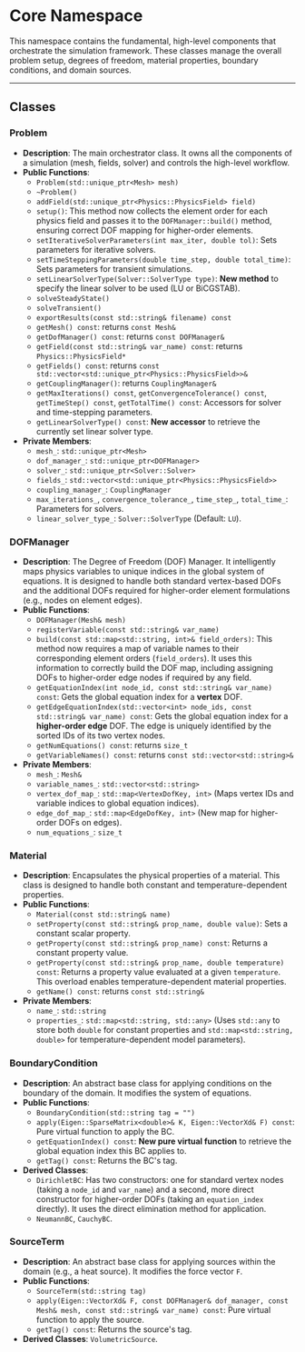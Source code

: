 # **Core Namespace**

This namespace contains the fundamental, high-level components that orchestrate the simulation framework. These classes manage the overall problem setup, degrees of freedom, material properties, boundary conditions, and domain sources.

---
## **Classes**

### **Problem**

* **Description**: The main orchestrator class. It owns all the components of a simulation (mesh, fields, solver) and controls the high-level workflow.
* **Public Functions**:
  * `Problem(std::unique_ptr<Mesh> mesh)`
  * `~Problem()`
  * `addField(std::unique_ptr<Physics::PhysicsField> field)`
  * `setup()`: This method now collects the element order for each physics field and passes it to the `DOFManager::build()` method, ensuring correct DOF mapping for higher-order elements.
  * `setIterativeSolverParameters(int max_iter, double tol)`: Sets parameters for iterative solvers.
  * `setTimeSteppingParameters(double time_step, double total_time)`: Sets parameters for transient simulations.
  * `setLinearSolverType(Solver::SolverType type)`: **New method** to specify the linear solver to be used (LU or BiCGSTAB).
  * `solveSteadyState()`
  * `solveTransient()`
  * `exportResults(const std::string& filename) const`
  * `getMesh() const`: returns `const Mesh&`
  * `getDofManager() const`: returns `const DOFManager&`
  * `getField(const std::string& var_name) const`: returns `Physics::PhysicsField*`
  * `getFields() const`: returns `const std::vector<std::unique_ptr<Physics::PhysicsField>>&`
  * `getCouplingManager()`: returns `CouplingManager&`
  * `getMaxIterations() const`, `getConvergenceTolerance() const`, `getTimeStep() const`, `getTotalTime() const`: Accessors for solver and time-stepping parameters.
  * `getLinearSolverType() const`: **New accessor** to retrieve the currently set linear solver type.
* **Private Members**:
  * `mesh_`: `std::unique_ptr<Mesh>`
  * `dof_manager_`: `std::unique_ptr<DOFManager>`
  * `solver_`: `std::unique_ptr<Solver::Solver>`
  * `fields_`: `std::vector<std::unique_ptr<Physics::PhysicsField>>`
  * `coupling_manager_`: `CouplingManager`
  * `max_iterations_`, `convergence_tolerance_`, `time_step_`, `total_time_`: Parameters for solvers.
  * `linear_solver_type_`: `Solver::SolverType` (Default: `LU`).

### **DOFManager**

* **Description**: The Degree of Freedom (DOF) Manager. It intelligently maps physics variables to unique indices in the global system of equations. It is designed to handle both standard vertex-based DOFs and the additional DOFs required for higher-order element formulations (e.g., nodes on element edges).
* **Public Functions**:
  * `DOFManager(Mesh& mesh)`
  * `registerVariable(const std::string& var_name)`
  * `build(const std::map<std::string, int>& field_orders)`: This method now requires a map of variable names to their corresponding element orders (`field_orders`). It uses this information to correctly build the DOF map, including assigning DOFs to higher-order edge nodes if required by any field.
  * `getEquationIndex(int node_id, const std::string& var_name) const`: Gets the global equation index for a **vertex** DOF.
  * `getEdgeEquationIndex(std::vector<int> node_ids, const std::string& var_name) const`: Gets the global equation index for a **higher-order edge** DOF. The edge is uniquely identified by the sorted IDs of its two vertex nodes.
  * `getNumEquations() const`: returns `size_t`
  * `getVariableNames() const`: returns `const std::vector<std::string>&`
* **Private Members**:
  * `mesh_`: `Mesh&`
  * `variable_names_`: `std::vector<std::string>`
  * `vertex_dof_map_`: `std::map<VertexDofKey, int>` (Maps vertex IDs and variable indices to global equation indices).
  * `edge_dof_map_`: `std::map<EdgeDofKey, int>` (New map for higher-order DOFs on edges).
  * `num_equations_`: `size_t`

### **Material**

* **Description**: Encapsulates the physical properties of a material. This class is designed to handle both constant and temperature-dependent properties.
* **Public Functions**:
  * `Material(const std::string& name)`
  * `setProperty(const std::string& prop_name, double value)`: Sets a constant scalar property.
  * `getProperty(const std::string& prop_name) const`: Returns a constant property value.
  * `getProperty(const std::string& prop_name, double temperature) const`: Returns a property value evaluated at a given `temperature`. This overload enables temperature-dependent material properties.
  * `getName() const`: returns `const std::string&`
* **Private Members**:
  * `name_`: `std::string`
  * `properties_`: `std::map<std::string, std::any>` (Uses `std::any` to store both `double` for constant properties and `std::map<std::string, double>` for temperature-dependent model parameters).

### **BoundaryCondition**

* **Description**: An abstract base class for applying conditions on the boundary of the domain. It modifies the system of equations.
* **Public Functions**:
  * `BoundaryCondition(std::string tag = "")`
  * `apply(Eigen::SparseMatrix<double>& K, Eigen::VectorXd& F) const`: Pure virtual function to apply the BC.
  * `getEquationIndex() const`: **New pure virtual function** to retrieve the global equation index this BC applies to.
  * `getTag() const`: Returns the BC's tag.
* **Derived Classes**:
  * `DirichletBC`: Has two constructors: one for standard vertex nodes (taking a `node_id` and `var_name`) and a second, more direct constructor for higher-order DOFs (taking an `equation_index` directly). It uses the direct elimination method for application.
  * `NeumannBC`, `CauchyBC`.

### **SourceTerm**

* **Description**: An abstract base class for applying sources within the domain (e.g., a heat source). It modifies the force vector `F`.
* **Public Functions**:
  * `SourceTerm(std::string tag)`
  * `apply(Eigen::VectorXd& F, const DOFManager& dof_manager, const Mesh& mesh, const std::string& var_name) const`: Pure virtual function to apply the source.
  * `getTag() const`: Returns the source's tag.
* **Derived Classes**: `VolumetricSource`.